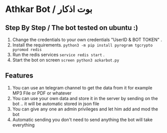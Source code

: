 # Athkar Bot / بوت اذكار

## Step By Step / The bot tested on ubuntu :)

1. Change the credentials to your own credentials "UserID & BOT TOKEN" .
2. Install the requirements. `python3 -m pip install pyrogram tgcrypto pyromod redis`
3. Run the redis services `service redis start` .
4. Start the bot on screen `screen python3 azkarbot.py`

## Features
1. You can use an telegram channel to get the data from it for example MP3 File or PDF or whatever
2. You can use your own data and store it in the server by sending on the bot .. it will be automatic stored in json file 
3. You can give any one an admin privileges and let him add and mod the bot 
4. Automatic sending you don't need to send anything the bot will take everything
